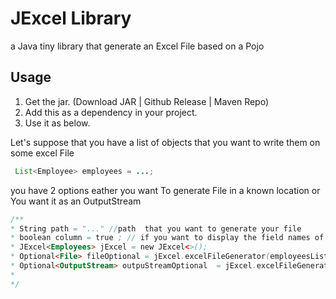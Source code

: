 # JExcel Library
a Java tiny library that generate an Excel File based on a Pojo

## Usage


1. Get the jar. (Download JAR | Github Release | Maven Repo)
2. Add this as a dependency in your project.
3. Use it as below.

Let's suppose that you have a list of objects that you want to write them on some excel File

``` Java
 List<Employee> employees = ...;
```
 you have 2 options eather you want To generate File in a known location or You want it as an OutputStream 
 
 ``` Java
/**
 * String path = "..." //path  that you want to generate your file
 * boolean column = true ; // if you want to display the field names of your object in the first Name
 * JExcel<Employees> jExcel = new JExcel<>(); 
 * Optional<File> fileOptional = jExcel.excelFileGenerator(employeesList,excelType,enableColumn,path); // Option 1
 * Optional<OutputStream> outpuStreamOptional  = jExcel.excelFileGenerator(employeesList,excelType,enableColumn,path); // Option 2
 * 
 */
 ```
